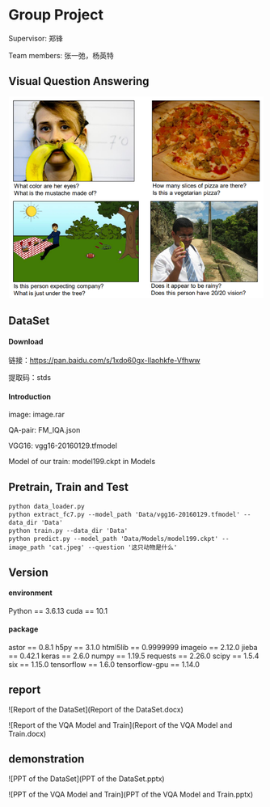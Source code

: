 # Group Project

Supervisor: 郑锋

Team members: 张一弛，杨英特

## Visual Question Answering

![vqa](https://github.com/2235161562/Group-Project/blob/main/vqa.png)

## DataSet

#### Download

链接：https://pan.baidu.com/s/1xdo60gx-lIaohkfe-Vfhww 

提取码：stds

#### Introduction

image: image.rar

QA-pair: FM_IQA.json

VGG16: vgg16-20160129.tfmodel

Model of our train: model199.ckpt in Models

## Pretrain, Train and Test

```shell
python data_loader.py
python extract_fc7.py --model_path 'Data/vgg16-20160129.tfmodel' --data_dir 'Data'
python train.py --data_dir 'Data'
python predict.py --model_path 'Data/Models/model199.ckpt' --image_path 'cat.jpeg' --question '这只动物是什么'
```

## Version

#### environment
Python == 3.6.13
cuda == 10.1

#### package
astor == 0.8.1
h5py == 3.1.0
html5lib == 0.9999999
imageio == 2.12.0
jieba == 0.42.1
keras == 2.6.0
numpy == 1.19.5
requests == 2.26.0
scipy == 1.5.4
six == 1.15.0
tensorflow == 1.6.0
tensorflow-gpu == 1.14.0

## report

![Report of the DataSet](Report of the DataSet.docx)

![Report of the VQA Model and Train](Report of the VQA Model and Train.docx)

## demonstration

![PPT of the DataSet](PPT of the DataSet.pptx)

![PPT of the VQA Model and Train](PPT of the VQA Model and Train.pptx)

